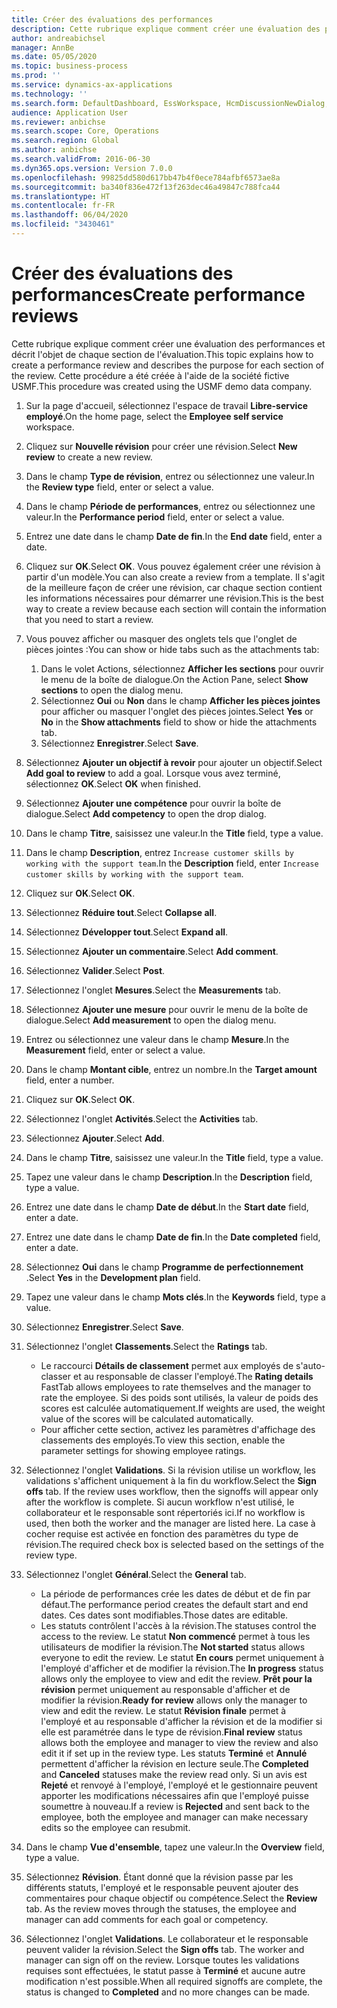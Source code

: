 ```yaml
---
title: Créer des évaluations des performances
description: Cette rubrique explique comment créer une évaluation des performances et décrit l'objet de chaque section de l'évaluation.
author: andreabichsel
manager: AnnBe
ms.date: 05/05/2020
ms.topic: business-process
ms.prod: ''
ms.service: dynamics-ax-applications
ms.technology: ''
ms.search.form: DefaultDashboard, EssWorkspace, HcmDiscussionNewDialog, HcmDiscussion, HcmDiscussionChangeSettings, HcmDiscussionAddGoalDialog, HcmTopicCreate, HcmMeasurementDetailDialog, HcmPerfJournalAdd, HcmEmployeeDevelopmentWorkspace
audience: Application User
ms.reviewer: anbichse
ms.search.scope: Core, Operations
ms.search.region: Global
ms.author: anbichse
ms.search.validFrom: 2016-06-30
ms.dyn365.ops.version: Version 7.0.0
ms.openlocfilehash: 99825dd580d617bb47b4f0ece784afbf6573ae8a
ms.sourcegitcommit: ba340f836e472f13f263dec46a49847c788fca44
ms.translationtype: HT
ms.contentlocale: fr-FR
ms.lasthandoff: 06/04/2020
ms.locfileid: "3430461"
---
```

# <a name="create-performance-reviews"></a><span data-ttu-id="3d29e-103">Créer des évaluations des performances</span><span class="sxs-lookup"><span data-stu-id="3d29e-103">Create performance reviews</span></span>


<span data-ttu-id="3d29e-104">Cette rubrique explique comment créer une évaluation des performances et décrit l'objet de chaque section de l'évaluation.</span><span class="sxs-lookup"><span data-stu-id="3d29e-104">This topic explains how to create a performance review and describes the purpose for each section of the review.</span></span> <span data-ttu-id="3d29e-105">Cette procédure a été créée à l'aide de la société fictive USMF.</span><span class="sxs-lookup"><span data-stu-id="3d29e-105">This procedure was created using the USMF demo data company.</span></span>

1. <span data-ttu-id="3d29e-106">Sur la page d'accueil, sélectionnez l'espace de travail **Libre-service employé**.</span><span class="sxs-lookup"><span data-stu-id="3d29e-106">On the home page, select the **Employee self service** workspace.</span></span>
2. <span data-ttu-id="3d29e-107">Cliquez sur **Nouvelle révision** pour créer une révision.</span><span class="sxs-lookup"><span data-stu-id="3d29e-107">Select **New review** to create a new review.</span></span>
3. <span data-ttu-id="3d29e-108">Dans le champ **Type de révision**, entrez ou sélectionnez une valeur.</span><span class="sxs-lookup"><span data-stu-id="3d29e-108">In the **Review type** field, enter or select a value.</span></span>
4. <span data-ttu-id="3d29e-109">Dans le champ **Période de performances**, entrez ou sélectionnez une valeur.</span><span class="sxs-lookup"><span data-stu-id="3d29e-109">In the **Performance period** field, enter or select a value.</span></span>
5. <span data-ttu-id="3d29e-110">Entrez une date dans le champ **Date de fin**.</span><span class="sxs-lookup"><span data-stu-id="3d29e-110">In the **End date** field, enter a date.</span></span>
6. <span data-ttu-id="3d29e-111">Cliquez sur **OK**.</span><span class="sxs-lookup"><span data-stu-id="3d29e-111">Select **OK**.</span></span> <span data-ttu-id="3d29e-112">Vous pouvez également créer une révision à partir d'un modèle.</span><span class="sxs-lookup"><span data-stu-id="3d29e-112">You can also create a review from a template.</span></span> <span data-ttu-id="3d29e-113">Il s'agit de la meilleure façon de créer une révision, car chaque section contient les informations nécessaires pour démarrer une révision.</span><span class="sxs-lookup"><span data-stu-id="3d29e-113">This is the best way to create a review because each section will contain the information that you need to start a review.</span></span>  
7. <span data-ttu-id="3d29e-114">Vous pouvez afficher ou masquer des onglets tels que l'onglet de pièces jointes :</span><span class="sxs-lookup"><span data-stu-id="3d29e-114">You can show or hide tabs such as the attachments tab:</span></span>

    1. <span data-ttu-id="3d29e-115">Dans le volet Actions, sélectionnez **Afficher les sections** pour ouvrir le menu de la boîte de dialogue.</span><span class="sxs-lookup"><span data-stu-id="3d29e-115">On the Action Pane, select **Show sections** to open the dialog menu.</span></span>
    1. <span data-ttu-id="3d29e-116">Sélectionnez **Oui** ou **Non** dans le champ **Afficher les pièces jointes** pour afficher ou masquer l'onglet des pièces jointes.</span><span class="sxs-lookup"><span data-stu-id="3d29e-116">Select **Yes** or **No** in the **Show attachments** field to show or hide the attachments tab.</span></span>
    1. <span data-ttu-id="3d29e-117">Sélectionnez **Enregistrer**.</span><span class="sxs-lookup"><span data-stu-id="3d29e-117">Select **Save**.</span></span>

8. <span data-ttu-id="3d29e-118">Sélectionnez **Ajouter un objectif à revoir** pour ajouter un objectif.</span><span class="sxs-lookup"><span data-stu-id="3d29e-118">Select **Add goal to review** to add a goal.</span></span> <span data-ttu-id="3d29e-119">Lorsque vous avez terminé, sélectionnez **OK**.</span><span class="sxs-lookup"><span data-stu-id="3d29e-119">Select **OK** when finished.</span></span>
9. <span data-ttu-id="3d29e-120">Sélectionnez **Ajouter une compétence** pour ouvrir la boîte de dialogue.</span><span class="sxs-lookup"><span data-stu-id="3d29e-120">Select **Add competency** to open the drop dialog.</span></span>
10. <span data-ttu-id="3d29e-121">Dans le champ **Titre**, saisissez une valeur.</span><span class="sxs-lookup"><span data-stu-id="3d29e-121">In the **Title** field, type a value.</span></span>
11. <span data-ttu-id="3d29e-122">Dans le champ **Description**, entrez `Increase customer skills by working with the support team`.</span><span class="sxs-lookup"><span data-stu-id="3d29e-122">In the **Description** field, enter `Increase customer skills by working with the support team`.</span></span>
12. <span data-ttu-id="3d29e-123">Cliquez sur **OK**.</span><span class="sxs-lookup"><span data-stu-id="3d29e-123">Select **OK**.</span></span>
13. <span data-ttu-id="3d29e-124">Sélectionnez **Réduire tout**.</span><span class="sxs-lookup"><span data-stu-id="3d29e-124">Select **Collapse all**.</span></span>
14. <span data-ttu-id="3d29e-125">Sélectionnez **Développer tout**.</span><span class="sxs-lookup"><span data-stu-id="3d29e-125">Select **Expand all**.</span></span>
15. <span data-ttu-id="3d29e-126">Sélectionnez **Ajouter un commentaire**.</span><span class="sxs-lookup"><span data-stu-id="3d29e-126">Select **Add comment**.</span></span>
16. <span data-ttu-id="3d29e-127">Sélectionnez **Valider**.</span><span class="sxs-lookup"><span data-stu-id="3d29e-127">Select **Post**.</span></span>
17. <span data-ttu-id="3d29e-128">Sélectionnez l'onglet **Mesures**.</span><span class="sxs-lookup"><span data-stu-id="3d29e-128">Select the **Measurements** tab.</span></span>
18. <span data-ttu-id="3d29e-129">Sélectionnez **Ajouter une mesure** pour ouvrir le menu de la boîte de dialogue.</span><span class="sxs-lookup"><span data-stu-id="3d29e-129">Select **Add measurement** to open the dialog menu.</span></span>
19. <span data-ttu-id="3d29e-130">Entrez ou sélectionnez une valeur dans le champ **Mesure**.</span><span class="sxs-lookup"><span data-stu-id="3d29e-130">In the **Measurement** field, enter or select a value.</span></span>
26. <span data-ttu-id="3d29e-131">Dans le champ **Montant cible**, entrez un nombre.</span><span class="sxs-lookup"><span data-stu-id="3d29e-131">In the **Target amount** field, enter a number.</span></span>
20. <span data-ttu-id="3d29e-132">Cliquez sur **OK**.</span><span class="sxs-lookup"><span data-stu-id="3d29e-132">Select **OK**.</span></span>
21. <span data-ttu-id="3d29e-133">Sélectionnez l'onglet **Activités**.</span><span class="sxs-lookup"><span data-stu-id="3d29e-133">Select the **Activities** tab.</span></span>
22. <span data-ttu-id="3d29e-134">Sélectionnez **Ajouter**.</span><span class="sxs-lookup"><span data-stu-id="3d29e-134">Select **Add**.</span></span>
23. <span data-ttu-id="3d29e-135">Dans le champ **Titre**, saisissez une valeur.</span><span class="sxs-lookup"><span data-stu-id="3d29e-135">In the **Title** field, type a value.</span></span>
24. <span data-ttu-id="3d29e-136">Tapez une valeur dans le champ **Description**.</span><span class="sxs-lookup"><span data-stu-id="3d29e-136">In the **Description** field, type a value.</span></span>
25. <span data-ttu-id="3d29e-137">Entrez une date dans le champ **Date de début**.</span><span class="sxs-lookup"><span data-stu-id="3d29e-137">In the **Start date** field, enter a date.</span></span>
26. <span data-ttu-id="3d29e-138">Entrez une date dans le champ **Date de fin**.</span><span class="sxs-lookup"><span data-stu-id="3d29e-138">In the **Date completed** field, enter a date.</span></span>
27. <span data-ttu-id="3d29e-139">Sélectionnez **Oui** dans le champ **Programme de perfectionnement** .</span><span class="sxs-lookup"><span data-stu-id="3d29e-139">Select **Yes** in the **Development plan** field.</span></span>
28. <span data-ttu-id="3d29e-140">Tapez une valeur dans le champ **Mots clés**.</span><span class="sxs-lookup"><span data-stu-id="3d29e-140">In the **Keywords** field, type a value.</span></span>
29. <span data-ttu-id="3d29e-141">Sélectionnez **Enregistrer**.</span><span class="sxs-lookup"><span data-stu-id="3d29e-141">Select **Save**.</span></span>
30. <span data-ttu-id="3d29e-142">Sélectionnez l'onglet **Classements**.</span><span class="sxs-lookup"><span data-stu-id="3d29e-142">Select the **Ratings** tab.</span></span>  

    - <span data-ttu-id="3d29e-143">Le raccourci **Détails de classement** permet aux employés de s'auto-classer et au responsable de classer l'employé.</span><span class="sxs-lookup"><span data-stu-id="3d29e-143">The **Rating details** FastTab allows employees to rate themselves and the manager to rate the employee.</span></span> <span data-ttu-id="3d29e-144">Si des poids sont utilisés, la valeur de poids des scores est calculée automatiquement.</span><span class="sxs-lookup"><span data-stu-id="3d29e-144">If weights are used, the weight value of the scores will be calculated automatically.</span></span>  
    - <span data-ttu-id="3d29e-145">Pour afficher cette section, activez les paramètres d'affichage des classements des employés.</span><span class="sxs-lookup"><span data-stu-id="3d29e-145">To view this section, enable the parameter settings for showing employee ratings.</span></span>  

31. <span data-ttu-id="3d29e-146">Sélectionnez l'onglet **Validations**. Si la révision utilise un workflow, les validations s'affichent uniquement à la fin du workflow.</span><span class="sxs-lookup"><span data-stu-id="3d29e-146">Select the **Sign offs** tab. If the review uses workflow, then the signoffs will appear only after the workflow is complete.</span></span> <span data-ttu-id="3d29e-147">Si aucun workflow n'est utilisé, le collaborateur et le responsable sont répertoriés ici.</span><span class="sxs-lookup"><span data-stu-id="3d29e-147">If no workflow is used, then both the worker and the manager are listed here.</span></span> <span data-ttu-id="3d29e-148">La case à cocher requise est activée en fonction des paramètres du type de révision.</span><span class="sxs-lookup"><span data-stu-id="3d29e-148">The required check box is selected based on the settings of the review type.</span></span>  
32. <span data-ttu-id="3d29e-149">Sélectionnez l'onglet **Général**.</span><span class="sxs-lookup"><span data-stu-id="3d29e-149">Select the **General** tab.</span></span>

    - <span data-ttu-id="3d29e-150">La période de performances crée les dates de début et de fin par défaut.</span><span class="sxs-lookup"><span data-stu-id="3d29e-150">The performance period creates the default start and end dates.</span></span> <span data-ttu-id="3d29e-151">Ces dates sont modifiables.</span><span class="sxs-lookup"><span data-stu-id="3d29e-151">Those dates are editable.</span></span>  
    - <span data-ttu-id="3d29e-152">Les statuts contrôlent l'accès à la révision.</span><span class="sxs-lookup"><span data-stu-id="3d29e-152">The statuses control the access to the review.</span></span> <span data-ttu-id="3d29e-153">Le statut **Non commencé** permet à tous les utilisateurs de modifier la révision.</span><span class="sxs-lookup"><span data-stu-id="3d29e-153">The **Not started** status allows everyone to edit the review.</span></span> <span data-ttu-id="3d29e-154">Le statut **En cours** permet uniquement à l'employé d'afficher et de modifier la révision.</span><span class="sxs-lookup"><span data-stu-id="3d29e-154">The **In progress** status allows only the employee to view and edit the review.</span></span> <span data-ttu-id="3d29e-155">**Prêt pour la révision** permet uniquement au responsable d'afficher et de modifier la révision.</span><span class="sxs-lookup"><span data-stu-id="3d29e-155">**Ready for review** allows only the manager to view and edit the review.</span></span> <span data-ttu-id="3d29e-156">Le statut **Révision finale** permet à l'employé et au responsable d'afficher la révision et de la modifier si elle est paramétrée dans le type de révision.</span><span class="sxs-lookup"><span data-stu-id="3d29e-156">**Final review** status allows both the employee and manager to view the review and also edit it if set up in the review type.</span></span> <span data-ttu-id="3d29e-157">Les statuts **Terminé** et **Annulé** permettent d'afficher la révision en lecture seule.</span><span class="sxs-lookup"><span data-stu-id="3d29e-157">The **Completed** and **Canceled** statuses make the review read only.</span></span> <span data-ttu-id="3d29e-158">Si un avis est **Rejeté** et renvoyé à l'employé, l'employé et le gestionnaire peuvent apporter les modifications nécessaires afin que l'employé puisse soumettre à nouveau.</span><span class="sxs-lookup"><span data-stu-id="3d29e-158">If a review is **Rejected** and sent back to the employee, both the employee and manager can make necessary edits so the employee can resubmit.</span></span>

33. <span data-ttu-id="3d29e-159">Dans le champ **Vue d'ensemble**, tapez une valeur.</span><span class="sxs-lookup"><span data-stu-id="3d29e-159">In the **Overview** field, type a value.</span></span>
34. <span data-ttu-id="3d29e-160">Sélectionnez **Révision**. Étant donné que la révision passe par les différents statuts, l'employé et le responsable peuvent ajouter des commentaires pour chaque objectif ou compétence.</span><span class="sxs-lookup"><span data-stu-id="3d29e-160">Select the **Review** tab. As the review moves through the statuses, the employee and manager can add comments for each goal or competency.</span></span>  
35. <span data-ttu-id="3d29e-161">Sélectionnez l'onglet **Validations**. Le collaborateur et le responsable peuvent valider la révision.</span><span class="sxs-lookup"><span data-stu-id="3d29e-161">Select the **Sign offs** tab. The worker and manager can sign off on the review.</span></span> <span data-ttu-id="3d29e-162">Lorsque toutes les validations requises sont effectuées, le statut passe à **Terminé** et aucune autre modification n'est possible.</span><span class="sxs-lookup"><span data-stu-id="3d29e-162">When all required signoffs are complete, the status is changed to **Completed** and no more changes can be made.</span></span>  

